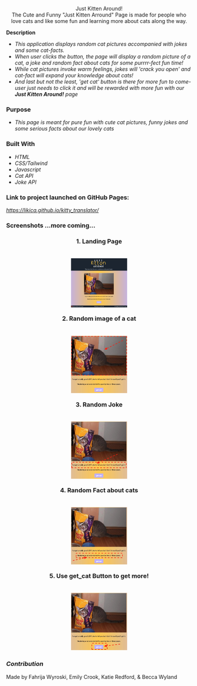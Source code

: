 <p align="center" width="100%">
Just Kitten Around!
<br>
The Cute and Funny "Just Kitten Arround" Page is made for people who love cats and like some fun and learning more about cats along the way.

**Description**

* _This application displays random cat pictures accompanied with jokes and some cat-facts._
* _When user clicks the button, the page will display a random picture of a cat, a joke and random fact about cats for some purrrr-fect fun time!_
* _While cat pictures invoke warm feelings, jokes will 'crack you open' and cat-fact will expand your knowledge about cats!_ 
* _And last but not the least, 'get cat' button is there for more fun to come- user just needs to click it and will be rewarded with more fun with our **Just Kitten Around!** page_

### **Purpose**
* _This page is meant for pure fun with cute cat pictures, funny jokes and some serious facts about our lovely cats_

### **Built With**
* _HTML_
* _CSS/Tailwind_
* _Javascript_
* _Cat API_
* _Joke API_

### **Link to project launched on GitHub Pages:**
*https://likica.github.io/kitty_translator/*

### **Screenshots ...more coming...**
<h3 align="center" width="100%">
 1. Landing Page
 <br></br>
<p align="center" width="100%">
    <img src="./assets/images/Landing_Page.png" width="30%"/>
</p>
2. Random image of a cat
 <br></br>
<p align="center" width="100%">
    <img src="./assets/images/cat_img.jpeg" width="30%"/>
</p>
3. Random Joke
 <br></br>
<p align="center" width="100%">
    <img src="./assets/images/joke.jpeg" width="30%"/>
</p>
4. Random Fact about cats
 <br></br>
<p align="center" width="100%">
    <img src="./assets/images/cat_fact.jpeg" width="30%"/>
</p>
5. Use get_cat Button to get more!
 <br></br>
<p align="center" width="100%">
    <img src="./assets/images/get_cat_btn1.jpeg" width="30%"/>
</p>

### **_Contribution_**
Made by Fahrija Wyroski, Emily Crook, Katie Redford, & Becca Wyland